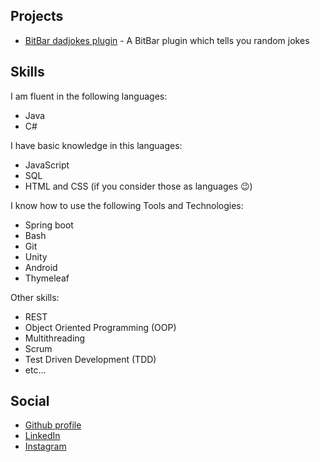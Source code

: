 ## Projects
* [BitBar dadjokes plugin](https://www.simonpeier.net/bitbar-dadjokes-plugin/) - A BitBar plugin which tells you random jokes

## Skills
I am fluent in the following languages:
* Java
* C#

I have basic knowledge in this languages:
* JavaScript
* SQL
* HTML and CSS (if you consider those as languages 😉)

I know how to use the following Tools and Technologies:
* Spring boot
* Bash
* Git
* Unity
* Android
* Thymeleaf

Other skills:
* REST
* Object Oriented Programming (OOP)
* Multithreading
* Scrum
* Test Driven Development (TDD)
* etc...

## Social
* [Github profile](https://github.com/simonpeier)
* [LinkedIn](https://www.linkedin.com/in/simon-p-ab7a35159)
* [Instagram](https://www.instagram.com/thsnkr)
